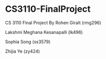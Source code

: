 # CS3110-FinalProject
CS 3110 Final Project
By Rohen Giralt (rmg296)

Lakshmi Meghana Kesanapalli (lk496)

Sophia Song (ss3579)

Zhijia Ye (zy424)